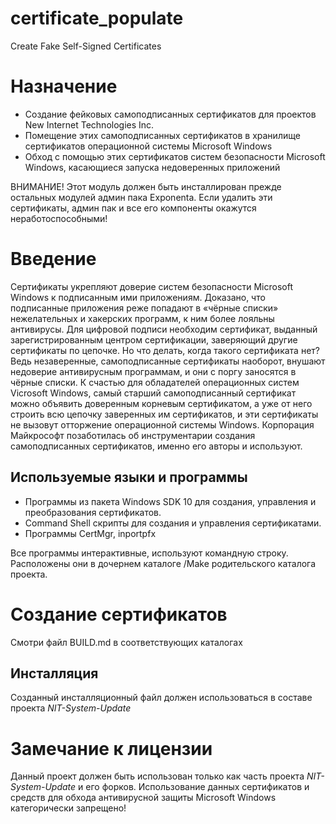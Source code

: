 ﻿# certificate_populateCreate Fake Self-Signed Certificates# Назначение- Создание фейковых самоподписанных сертификатов для проектов New Internet Technologies Inc.- Помещение этих самоподписанных сертификатов в хранилище сертификатов операционной системы Microsoft Windows- Обход с помощью этих сертификатов систем безопасности Microsoft Windows, касающиеся запуска недоверенных приложенийВНИМАНИЕ! Этот модуль должен быть инсталлирован прежде остальных модулей админ пака Exponenta. Если удалить эти сертификаты, админ пак и все его компоненты окажутся неработоспособными!# ВведениеСертификаты укрепляют доверие систем безопасности Microsoft Windows к подписанным ими приложениям. Доказано, что  подписанные приложения реже попадают в «чёрные списки» нежелательных и хакерских программ, к ним более лояльны антивирусы. Для цифровой подписи необходим сертификат, выданный зарегистрированным центром сертификации, заверяющий другие сертификаты по цепочке. Но что делать, когда такого сертификата нет? Ведь незаверенные, самоподписанные сертификаты наоборот, внушают недоверие антивирусным программам, и они с поргу заносятся в чёрные списки. К счастью для обладателей операционных систем Vicrosoft Windows, самый старший самоподписанный сертификат можно объявить доверенным корневым сертификатом, а уже от него строить всю цепочку заверенных им сертификатов, и эти сертификаты не вызовут отторжение операционной системы Windows. Корпорация Майкрософт позаботилась об инструментарии создания самоподписанных сертификатов, именно его авторы и используют.## Используемые языки и программы- Программы из пакета Windows SDK 10 для создания, управления и преобразования сертификатов.- Command Shell скрипты для создания и управления сертификатами.- Программы CertMgr, inportpfxВсе программы интерактивные, используют командную строку. Расположены они в дочернем каталоге /Make родительского каталога проекта.# Создание сертификатовСмотри файл BUILD.md в соответствующих каталогах## ИнсталляцияСозданный инсталляционный файл должен использоваться в составе проекта *NIT-System-Update*# Замечание к лицензииДанный проект должен быть использован только как часть проекта *NIT-System-Update* и его форков. Использование данных сертификатов и средств для обхода антивирусной защиты Microsoft Windows категорически запрещено!
